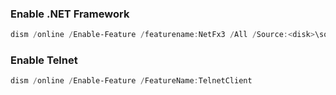 ### Enable .NET Framework

```powershell
dism /online /Enable-Feature /featurename:NetFx3 /All /Source:<disk>\sources\sxs /LimitAccess
```

### Enable Telnet

```powershell
dism /online /Enable-Feature /FeatureName:TelnetClient
```